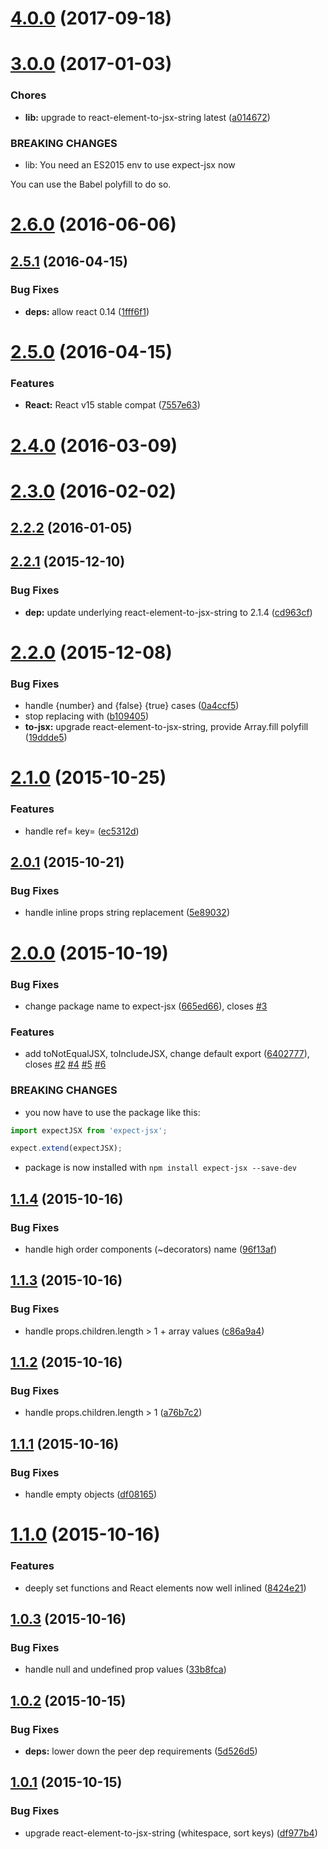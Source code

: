 <a name="4.0.0"></a>
# [4.0.0](https://github.com/algolia/expect-jsx/compare/v3.0.0...v4.0.0) (2017-09-18)



<a name="3.0.0"></a>
# [3.0.0](https://github.com/algolia/expect-jsx/compare/v2.6.0...v3.0.0) (2017-01-03)


### Chores

* **lib:** upgrade to react-element-to-jsx-string latest ([a014672](https://github.com/algolia/expect-jsx/commit/a014672))


### BREAKING CHANGES

* lib: You need an ES2015 env to use
expect-jsx now

You can use the Babel polyfill to do so.



<a name="2.6.0"></a>
# [2.6.0](https://github.com/algolia/expect-jsx/compare/v2.5.1...v2.6.0) (2016-06-06)



<a name="2.5.1"></a>
## [2.5.1](https://github.com/algolia/expect-jsx/compare/v2.5.0...v2.5.1) (2016-04-15)


### Bug Fixes

* **deps:** allow react 0.14 ([1fff6f1](https://github.com/algolia/expect-jsx/commit/1fff6f1))



<a name="2.5.0"></a>
# [2.5.0](https://github.com/algolia/expect-jsx/compare/2.4.0...v2.5.0) (2016-04-15)


### Features

* **React:** React v15 stable compat ([7557e63](https://github.com/algolia/expect-jsx/commit/7557e63))



<a name="2.4.0"></a>
# [2.4.0](https://github.com/algolia/expect-jsx/compare/2.3.0...2.4.0) (2016-03-09)



<a name="2.3.0"></a>
# [2.3.0](https://github.com/algolia/expect-jsx/compare/v2.2.2...2.3.0) (2016-02-02)



<a name="2.2.2"></a>
## [2.2.2](https://github.com/algolia/expect-jsx/compare/v2.2.1...v2.2.2) (2016-01-05)



<a name="2.2.1"></a>
## [2.2.1](https://github.com/algolia/expect-jsx/compare/v2.2.0...v2.2.1) (2015-12-10)


### Bug Fixes

* **dep:** update underlying react-element-to-jsx-string to 2.1.4 ([cd963cf](https://github.com/algolia/expect-jsx/commit/cd963cf))



<a name="2.2.0"></a>
# [2.2.0](https://github.com/algolia/expect-jsx/compare/v2.1.3...v2.2.0) (2015-12-08)


### Bug Fixes

* handle {number} and {false} {true} cases ([0a4ccf5](https://github.com/algolia/expect-jsx/commit/0a4ccf5))
* stop replacing with <whitespace> ([b109405](https://github.com/algolia/expect-jsx/commit/b109405))
* **to-jsx:** upgrade react-element-to-jsx-string, provide Array.fill polyfill ([19ddde5](https://github.com/algolia/expect-jsx/commit/19ddde5))



<a name="2.1.0"></a>
# [2.1.0](https://github.com/algolia/expect-jsx/compare/v2.0.1...v2.1.0) (2015-10-25)


### Features

* handle ref= key= ([ec5312d](https://github.com/algolia/expect-jsx/commit/ec5312d))



<a name="2.0.1"></a>
## [2.0.1](https://github.com/algolia/expect-jsx/compare/v2.0.0...v2.0.1) (2015-10-21)


### Bug Fixes

* handle inline props string replacement ([5e89032](https://github.com/algolia/expect-jsx/commit/5e89032))



<a name="2.0.0"></a>
# [2.0.0](https://github.com/algolia/expect-jsx/compare/v1.1.4...v2.0.0) (2015-10-19)


### Bug Fixes

* change package name to expect-jsx ([665ed66](https://github.com/algolia/expect-jsx/commit/665ed66)), closes [#3](https://github.com/algolia/expect-jsx/issues/3)


### Features

* add toNotEqualJSX, toIncludeJSX, change default export ([6402777](https://github.com/algolia/expect-jsx/commit/6402777)), closes [#2](https://github.com/algolia/expect-jsx/issues/2) [#4](https://github.com/algolia/expect-jsx/issues/4) [#5](https://github.com/algolia/expect-jsx/issues/5) [#6](https://github.com/algolia/expect-jsx/issues/6)


### BREAKING CHANGES

* you now have to use the package like this:

```js
import expectJSX from 'expect-jsx';

expect.extend(expectJSX);
```
* package is now installed with `npm install expect-jsx
--save-dev`



<a name="1.1.4"></a>
## [1.1.4](https://github.com/algolia/expect-jsx/compare/v1.1.3...v1.1.4) (2015-10-16)


### Bug Fixes

* handle high order components (~decorators) name ([96f13af](https://github.com/algolia/expect-jsx/commit/96f13af))



<a name="1.1.3"></a>
## [1.1.3](https://github.com/algolia/expect-jsx/compare/v1.1.2...v1.1.3) (2015-10-16)


### Bug Fixes

* handle props.children.length > 1 + array values ([c86a9a4](https://github.com/algolia/expect-jsx/commit/c86a9a4))



<a name="1.1.2"></a>
## [1.1.2](https://github.com/algolia/expect-jsx/compare/v1.1.1...v1.1.2) (2015-10-16)


### Bug Fixes

* handle props.children.length > 1 ([a76b7c2](https://github.com/algolia/expect-jsx/commit/a76b7c2))



<a name="1.1.1"></a>
## [1.1.1](https://github.com/algolia/expect-jsx/compare/v1.1.0...v1.1.1) (2015-10-16)


### Bug Fixes

* handle empty objects ([df08165](https://github.com/algolia/expect-jsx/commit/df08165))



<a name="1.1.0"></a>
# [1.1.0](https://github.com/algolia/expect-jsx/compare/v1.0.3...v1.1.0) (2015-10-16)


### Features

* deeply set functions and React elements now well inlined ([8424e21](https://github.com/algolia/expect-jsx/commit/8424e21))



<a name="1.0.3"></a>
## [1.0.3](https://github.com/algolia/expect-jsx/compare/v1.0.2...v1.0.3) (2015-10-16)


### Bug Fixes

* handle null and undefined prop values ([33b8fca](https://github.com/algolia/expect-jsx/commit/33b8fca))



<a name="1.0.2"></a>
## [1.0.2](https://github.com/algolia/expect-jsx/compare/v1.0.1...v1.0.2) (2015-10-15)


### Bug Fixes

* **deps:** lower down the peer dep requirements ([5d526d5](https://github.com/algolia/expect-jsx/commit/5d526d5))



<a name="1.0.1"></a>
## [1.0.1](https://github.com/algolia/expect-jsx/compare/df977b4...v1.0.1) (2015-10-15)


### Bug Fixes

* upgrade react-element-to-jsx-string (whitespace, sort keys) ([df977b4](https://github.com/algolia/expect-jsx/commit/df977b4))




